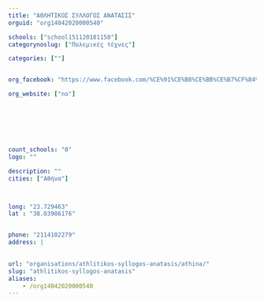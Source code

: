 ```yaml
---
title: "ΑΘΛΗΤΙΚΟΣ ΣΥΛΛΟΓΟΣ ΑΝΑΤΑΣΙΣ"
orguid: "org14042020000540"

schools: ["school151120181158"]
categorynoslug: ["Πολεμικές τέχνες"]

categories: [""]


org_facebook: "https://www.facebook.com/%CE%91%CE%B8%CE%BB%CE%B7%CF%84%CE%B9%CE%BA%CF%8C%CF%82-%CE%A3%CF%8D%CE%BB%CE%BB%CE%BF%CE%B3%CE%BF%CF%82-%CE%91%CE%BD%CE%AC%CF%84%CE%B1%CF%83%CE%B9%CF%82-283221601791638/"

org_website: ["no"]







count_schools: "0"
logo: ""

description: ""
cities: ["Αθήνα"]



long: "23.729463"
lat : "38.03986176"


phone: "2114102279"
address: |
    

url: "organisations/athlitikos-syllogos-anatasis/athina/"
slug: "athlitikos-syllogos-anatasis"
aliases:
    - /org14042020000540
---
```



